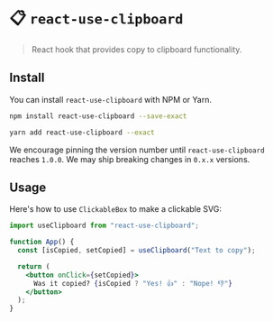 # 📋 `react-use-clipboard`

> React hook that provides copy to clipboard functionality.

## Install

You can install `react-use-clipboard` with NPM or Yarn.

```bash
npm install react-use-clipboard --save-exact
```

```bash
yarn add react-use-clipboard --exact
```

We encourage pinning the version number until `react-use-clipboard` reaches `1.0.0`. We may ship breaking changes in `0.x.x` versions.

## Usage

Here's how to use `ClickableBox` to make a clickable SVG:

```jsx
import useClipboard from "react-use-clipboard";

function App() {
  const [isCopied, setCopied] = useClipboard("Text to copy");

  return (
    <button onClick={setCopied}>
      Was it copied? {isCopied ? "Yes! 👍" : "Nope! 👎"}
    </button>
  );
}
```
